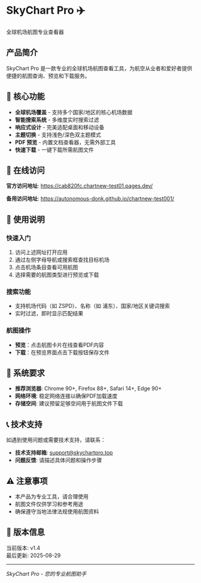 # SkyChart Pro ✈️

全球机场航图专业查看器

## 产品简介

SkyChart Pro 是一款专业的全球机场航图查看工具，为航空从业者和爱好者提供便捷的航图查询、预览和下载服务。

## 🌟 核心功能

- **全球机场覆盖** - 支持多个国家/地区的核心机场数据
- **智能搜索系统** - 多维度实时搜索过滤
- **响应式设计** - 完美适配桌面和移动设备
- **主题切换** - 支持浅色/深色双主题模式
- **PDF 预览** - 内置文档查看器，无需外部工具
- **快速下载** - 一键下载所需航图文件

## 🚀 在线访问

**官方访问地址**: https://cab820fc.chartnew-test01.pages.dev/

**备用访问地址**: https://autonomous-donk.github.io/chartnew-test001/

## 📱 使用说明

### 快速入门
1. 访问上述网址打开应用
2. 通过左侧字母导航或搜索框查找目标机场
3. 点击机场条目查看可用航图
4. 选择需要的航图类型进行预览或下载

### 搜索功能
- 支持机场代码（如 ZSPD）、名称（如 浦东）、国家/地区关键词搜索
- 实时过滤，即时显示匹配结果

### 航图操作
- **预览**：点击航图卡片在线查看PDF内容
- **下载**：在预览界面点击下载按钮保存文件

## 🔧 系统要求

- **推荐浏览器**: Chrome 90+, Firefox 88+, Safari 14+, Edge 90+
- **网络环境**: 稳定网络连接以确保PDF加载速度
- **存储空间**: 建议预留足够空间用于航图文件下载

## 📞 技术支持

如遇到使用问题或需要技术支持，请联系：

- **技术支持邮箱**: support@skychartpro.top
- **问题反馈**: 请描述具体问题和操作步骤

## ⚠️ 注意事项

- 本产品为专业工具，请合理使用
- 航图文件仅供学习和参考用途
- 确保遵守当地法律法规使用航图资料

## 📄 版本信息

当前版本: v1.4  
最后更新: 2025-08-29

---

*SkyChart Pro - 您的专业航图助手*
